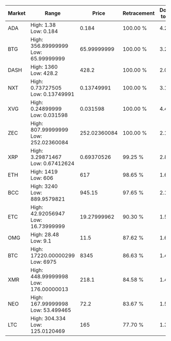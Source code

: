 | Market | Range | Price| Retracement | Doubles to 50% |
| --- | --- | --- | --- | --- |
| ADA | High: 1.38<br />Low: 0.184 | 0.184 | 100.00 % | 4.25 |
| BTG | High: 356.89999999<br />Low: 65.99999999 | 65.99999999 | 100.00 % | 3.20 |
| DASH | High: 1360<br />Low: 428.2 | 428.2 | 100.00 % | 2.09 |
| NXT | High: 0.73727505<br />Low: 0.13749991 | 0.13749991 | 100.00 % | 3.18 |
| XVG | High: 0.24899999<br />Low: 0.031598 | 0.031598 | 100.00 % | 4.44 |
| ZEC | High: 807.99999999<br />Low: 252.02360084 | 252.02360084 | 100.00 % | 2.10 |
| XRP | High: 3.29871467<br />Low: 0.67412624 | 0.69370526 | 99.25 % | 2.86 |
| ETH | High: 1419<br />Low: 606 | 617 | 98.65 % | 1.64 |
| BCC | High: 3240<br />Low: 889.9579821 | 945.15 | 97.65 % | 2.18 |
| ETC | High: 42.92056947<br />Low: 16.73999999 | 19.27999962 | 90.30 % | 1.55 |
| OMG | High: 28.48<br />Low: 9.1 | 11.5 | 87.62 % | 1.63 |
| BTC | High: 17220.00000299<br />Low: 6975 | 8345 | 86.63 % | 1.45 |
| XMR | High: 448.99999998<br />Low: 176.00000013 | 218.1 | 84.58 % | 1.43 |
| NEO | High: 167.99999998<br />Low: 53.499465 | 72.2 | 83.67 % | 1.53 |
| LTC | High: 304.334<br />Low: 125.0120469 | 165 | 77.70 % | 1.30 |
